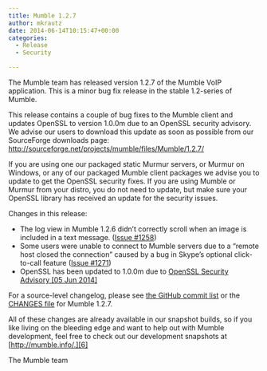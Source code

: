 ```yaml
---
title: Mumble 1.2.7
author: mkrautz
date: 2014-06-14T10:15:47+00:00
categories:
  - Release
  - Security

---
```

The Mumble team has released version 1.2.7 of the Mumble VoIP application. This is a minor bug fix release in the stable 1.2-series of Mumble.

This release contains a couple of bug fixes to the Mumble client and updates OpenSSL to version 1.0.0m due to an OpenSSL security advisory. We advise our users to download this update as soon as possible from our SourceForge downloads page: <http://sourceforge.net/projects/mumble/files/Mumble/1.2.7/>

<!--more-->

If you are using one our packaged static Murmur servers, or Murmur on Windows, or any of our packaged Mumble client packages we advise you to update to get the OpenSSL security fixes. If you are using Mumble or Murmur from your distro, you do not need to update, but make sure your OpenSSL library has received an update for the security issues.

Changes in this release:

  * The log view in Mumble 1.2.6 didn&#8217;t correctly scroll when an image is included in a text message. ([Issue #1258][1])
  * Some users were unable to connect to Mumble servers due to a &#8220;remote host closed the connection&#8221; caused by a bug in Skype&#8217;s optional click-to-call feature ([Issue #1271][2])
  * OpenSSL has been updated to 1.0.0m due to [OpenSSL Security Advisory [05 Jun 2014]][3]

For a source-level changelog, please see [the GitHub commit list][4] or the [CHANGES file][5] for Mumble 1.2.7.

All of these changes are already available in our snapshot builds, so if you like living on the bleeding edge and want to help out with Mumble development, feel free to check out our development snapshots at [http://mumble.info/.][6]

The Mumble team

 [1]: https://github.com/mumble-voip/mumble/issues/1258
 [2]: https://github.com/mumble-voip/mumble/issues/1271
 [3]: https://www.openssl.org/news/secadv_20140605.txt
 [4]: https://github.com/mumble-voip/mumble/commits/1.2.7
 [5]: https://github.com/mumble-voip/mumble/blob/1.2.7/CHANGES
 [6]: https://www.mumble.info "https://www.mumble.info"
